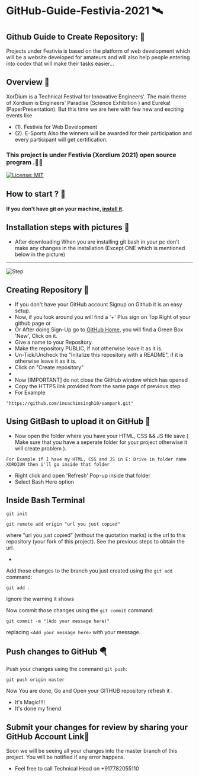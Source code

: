 # GitHub-Guide-Festivia-2021 🛰
## Github Guide to Create Repository: 🎏


Projects under Festivia is based on the platform of web development which will be a website developed for amateurs and will also help people entering into codex that will make their tasks easier...


 ## Overview 🎃

XorDium is a Technical Festival for Innovative Engineers'. The main theme of Xordium is Engineers’ Paradise (Science Exhibition ) and Eureka! (PaperPresentation).
But this time we are here with few new and exciting events like
- (1). Festivia for Web Development
- (2). E-Sports
Also the winners will be awarded for their participation and every participant will get certification. 


 ### This project is under Festivia (Xordium 2021) open source program .🎉🎊

[![License: MIT](https://img.shields.io/badge/License-MIT-green.svg)](https://opensource.org/licenses/MIT)


 ## How to start ? 🎪


#### If you don't have git on your machine, [install it](https://git-scm.com/downloads).

## Installation steps with pictures 🚀

- After downloading When you are installing git bash in your pc don't make any changes in the installation (Except ONE which is mentioned below in the picture)
---
![Step](https://raw.githubusercontent.com/TechnicalClubBITP/GitHub-Guide-Festesia-2021/main/Screenshot%20(107).png)


## Creating Repository 🏁

- If you don't have your GitHub account Signup on Github it is an easy setup.
- Now, if you look around you will find a '+' Plus sign on Top Right of your github page or
- Or After doing Sign-Up go to [GitHub Home](https://github.com/), you will find a Green Box 'New', Click on it.
- Give a name to your Repository.
- Make the repository PUBLIC, if not otherwise leave it as it is.
- Un-Tick/Uncheck the "Initalize this repository with a README", if it is otherwise leave it as it is.
- Click on "Create repository"
- 
- Now [IMPORTANT] do not close the GitHub window which has opened
- Copy the HTTPS link provided from the same page of previous step
- For Example
```
"https://github.com/imsachinsingh10/sampark.git"
```


## Using GitBash to upload it on GitHub 🏁

- Now open the folder where you have your HTML, CSS && JS file save ( Make sure that you have a seperate folder for your project otherwise it will create problem ).
```
For Example if I have my HTML, CSS and JS in E: Drive in folder name XORDIUM then i'll go inside that folder
```

- Right click and open 'Refresh' Pop-up inside that folder
- Select Bash Here option


## Inside Bash Terminal 

```
git init
```

```
git remote add origin "url you just copied"
```
where "url you just copied" (without the quotation marks) is the url to this repository (your fork of this project). See the previous steps to obtain the url.

- 



Add those changes to the branch you just created using the `git add` command:

```
git add .
```
Ignore the warning it shows

Now commit those changes using the `git commit` command:

```
git commit -m "(Add your message here)"
```

replacing `<Add your message here>` with your message.

## Push changes to GitHub 🪂

Push your changes using the command `git push`:

```
git push origin master
```

Now You are done, Go and Open your GITHUB repository refresh it .
- It's Magic!!!! 
- It's done my friend





## Submit your changes for review by sharing your GitHub Account Link🚩


Soon we will be seeing all your changes into the master branch of this project. You will be notified if any error happens.
- Feel free to call Technical Head on +917782055110
